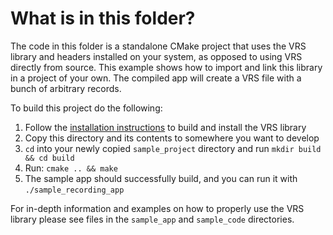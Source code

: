 # What is in this folder?

The code in this folder is a standalone CMake project that uses the VRS library and headers installed on your system, as opposed to using VRS directly from source. This example shows how to import and link this library in a project of your own. The compiled app will create a VRS file with a bunch of arbitrary records.

To build this project do the following:

1. Follow the [installation instructions](https://github.com/facebookresearch/vrs/blob/main/README.md#instructions-macos-and-ubuntu-and-container) to build and install the VRS library
2. Copy this directory and its contents to somewhere you want to develop
3. `cd` into your newly copied `sample_project` directory and run `mkdir build && cd build`
4. Run: `cmake .. && make`
5. The sample app should successfully build, and you can run it with `./sample_recording_app`

For in-depth information and examples on how to properly use the VRS library please see files in the `sample_app` and `sample_code` directories.
